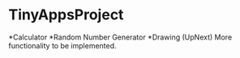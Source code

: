# TinyAppsProject
*Calculator
*Random Number Generator
*Drawing (UpNext)
More functionality to be implemented.